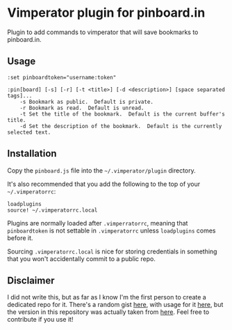 # Vimperator plugin for pinboard.in

Plugin to add commands to vimperator that will save bookmarks to pinboard.in.

## Usage

    :set pinboardtoken="username:token"

    :pin[board] [-s] [-r] [-t <title>] [-d <description>] [space separated tags]...
        -s Bookmark as public.  Default is private.
        -r Bookmark as read.  Default is unread.
        -t Set the title of the bookmark.  Default is the current buffer's title.
        -d Set the description of the bookmark.  Default is the currently selected text.

## Installation

Copy the `pinboard.js` file into the `~/.vimperator/plugin` directory.

It's also recommended that you add the following to the top of your `~/.vimperatorrc`:

```
loadplugins
source! ~/.vimperatorrc.local
```

Plugins are normally loaded after `.vimperratorrc`, meaning that `pinboardtoken` is not settable in
`.vimperatorrc` unless `loadplugins` comes before it.

Sourcing `.vimperatorrc.local` is nice for storing credentials in something that you won't
accidentally commit to a public repo.

## Disclaimer

I did not write this, but as far as I know I'm the first person to create a dedicated repo for it.
There's a random gist [here](https://gist.github.com/anonymous/ebd945b74e758d19591c), with usage for
it [here](https://notes.pinboard.in/u:lawren/8298288303f46af2fde3), but the version in this
repository was actually taken from
[here](https://github.com/jothirams/vromerc/blob/master/vimperator/plugin/pinboard.js).  Feel free
to contribute if you use it!

